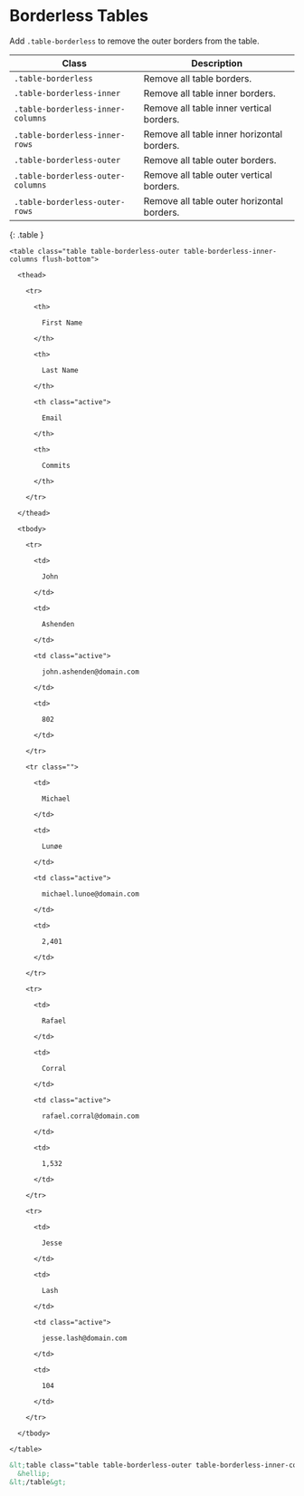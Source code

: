 # Borderless Tables

Add `.table-borderless` to remove the outer borders from the table.

| Class                             | Description                                |
| --------------------------------- | ------------------------------------------ |
| `.table-borderless`               | Remove all table borders.                  |
| `.table-borderless-inner`         | Remove all table inner borders.            |
| `.table-borderless-inner-columns` | Remove all table inner vertical borders.   |
| `.table-borderless-inner-rows`    | Remove all table inner horizontal borders. |
| `.table-borderless-outer`         | Remove all table outer borders.            |
| `.table-borderless-outer-columns` | Remove all table outer vertical borders.   |
| `.table-borderless-outer-rows`    | Remove all table outer horizontal borders. |
{: .table }

<div class="panel flush-bottom">

  <div class="panel-cell">

    <table class="table table-borderless-outer table-borderless-inner-columns flush-bottom">

      <thead>

        <tr>

          <th>

            First Name

          </th>

          <th>

            Last Name

          </th>

          <th class="active">

            Email

          </th>

          <th>

            Commits

          </th>

        </tr>

      </thead>

      <tbody>

        <tr>

          <td>

            John

          </td>

          <td>

            Ashenden

          </td>

          <td class="active">

            john.ashenden@domain.com

          </td>

          <td>

            802

          </td>

        </tr>

        <tr class="">

          <td>

            Michael

          </td>

          <td>

            Lunøe

          </td>

          <td class="active">

            michael.lunoe@domain.com

          </td>

          <td>

            2,401

          </td>

        </tr>

        <tr>

          <td>

            Rafael

          </td>

          <td>

            Corral

          </td>

          <td class="active">

            rafael.corral@domain.com

          </td>

          <td>

            1,532

          </td>

        </tr>

        <tr>

          <td>

            Jesse

          </td>

          <td>

            Lash

          </td>

          <td class="active">

            jesse.lash@domain.com

          </td>

          <td>

            104

          </td>

        </tr>

      </tbody>

    </table>

  </div>

  <div class="panel-cell panel-cell-light panel-cell-code-block" markdown="1">

```html
&lt;table class="table table-borderless-outer table-borderless-inner-columns"&gt;
  &hellip;
&lt;/table&gt;
```

  </div>

</div>
